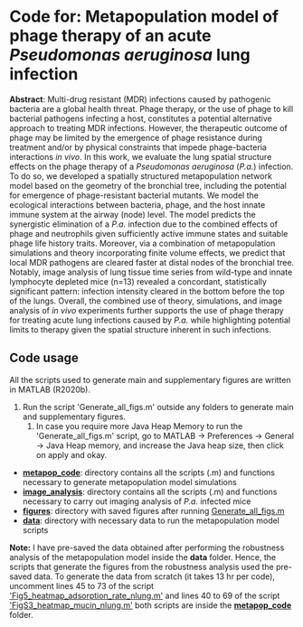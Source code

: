 # Code for: Metapopulation model of phage therapy of an acute *Pseudomonas aeruginosa* lung infection

**Abstract**:
Multi-drug resistant (MDR) infections caused by pathogenic bacteria are a global health threat. Phage therapy, or the use of phage to kill bacterial pathogens infecting a host, constitutes a potential alternative approach to treating MDR infections. However, the therapeutic outcome of phage may be limited by the emergence of phage resistance during treatment and/or by physical constraints that impede phage-bacteria interactions *in vivo*. In this work, we evaluate the lung spatial structure effects on the phage therapy of a *Pseudomonas aeruginosa* (*P.a.*) infection. To do so, we developed a spatially structured metapopulation network model based on the geometry of the bronchial tree, including the potential for emergence of phage-resistant bacterial mutants. We model the ecological interactions between bacteria, phage, and the host innate immune system at the airway (node) level. The model predicts the synergistic elimination of a *P.a.* infection due to the combined effects of phage and neutrophils given sufficiently active immune states and suitable phage life history traits. Moreover, via a combination of metapopulation simulations and theory incorporating finite volume effects, we predict that local MDR pathogens are cleared faster at distal nodes of the bronchial tree. Notably, image analysis of lung tissue time series from wild-type and innate lymphocyte depleted mice (n=13) revealed a concordant, statistically significant pattern: infection intensity cleared in the bottom before the top of the lungs. Overall, the combined use of theory, simulations, and image analysis of *in vivo* experiments further supports the use of phage therapy for treating acute lung infections caused by *P.a.* while highlighting potential limits to therapy given the spatial structure inherent in such infections.

## Code usage

All the scripts used to generate main and supplementary figures are written in MATLAB (R2020b).

1. Run the script 'Generate_all_figs.m' outside any folders to generate main and supplementary figures.
   1. In case you require more Java Heap Memory to run the 'Generate_all_figs.m' script, go to MATLAB -> Preferences -> General -> Java Heap memory, and increase the Java heap size, then click on apply and okay.
 
- [**metapop_code**](./metapop_code): directory contains all the scripts (.m) and functions necessary to generate metapopulation model simulations
- [**image_analysis**](./image_analysis): directory contains all the scripts (.m) and functions necessary to carry out imaging analysis of *P.a.* infected mice
- [**figures**](./figures): directory with saved figures after running [Generate_all_figs.m](./Generate_all_figs.m)
- [**data**](./data): directory with necessary data to run the metapopulation model scripts

**Note:**
I have pre-saved the data obtained after performing the robustness analysis of the metapopulation model inside the **data** folder. Hence, the scripts that generate the figures from the robustness analysis used the pre-saved data. To generate the data from scratch (it takes 13 hr per code), uncomment lines 45 to 73 of the script ['Fig5_heatmap_adsorption_rate_nlung.m'](./metapop_code/Fig5_heatmap_adsorption_rate_nlung.m) and lines 40 to 69 of the script ['FigS3_heatmap_mucin_nlung.m'](./metapop_code/FigS3_heatmap_mucin_nlung.m) both scripts are inside the [**metapop_code**](./metapop_code) folder.
